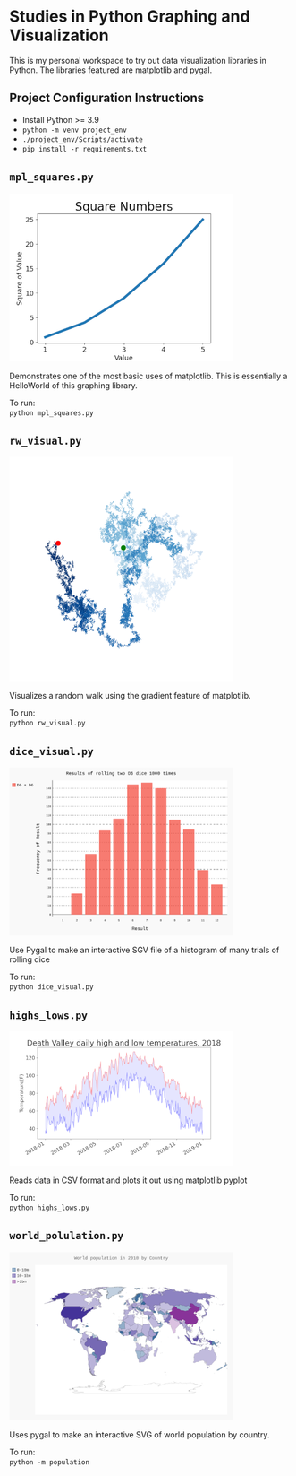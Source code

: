 # Studies in Python Graphing and Visualization
This is my personal workspace to try out data visualization libraries
in Python. The libraries featured are matplotlib and pygal.

## Project Configuration Instructions
- Install Python >= 3.9
- `python -m venv project_env`
- `./project_env/Scripts/activate`
- `pip install -r requirements.txt`


## `mpl_squares.py`

![screenshot](docs/mpl_squares.png)

Demonstrates one of the most basic uses of matplotlib. This is essentially
a HelloWorld of this graphing library.  

To run:  
`python mpl_squares.py`


## `rw_visual.py`

![screenshot](docs/rw_visual.png)

Visualizes a random walk using the gradient feature of matplotlib.  
  
To run:  
`python rw_visual.py`


## `dice_visual.py`

<img src="docs/dice_visual.svg" width="400">

Use Pygal to make an interactive SGV file of a histogram
of many trials of rolling dice

To run:  
`python dice_visual.py`


## `highs_lows.py`

![screenshot](docs/highs_lows.png)

Reads data in CSV format and plots it out using matplotlib pyplot

To run:  
`python highs_lows.py`


## `world_polulation.py`

<img src="docs/world_population.svg" width="400">

Uses pygal to make an interactive SVG of world population by country.

To run:  
`python -m population`